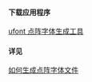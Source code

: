 #### 下载应用程序

[ufont 点阵字体生成工具](https://github.com/AntonVanke/MicroPython_BitMap_Tools/releases/tag/v0.0.1)

#### 详见

[如何生成点阵字体文件](https://github.com/AntonVanke/MicroPython_BitMap_Tools/blob/master/doc/如何生成点阵字体文件.md)

